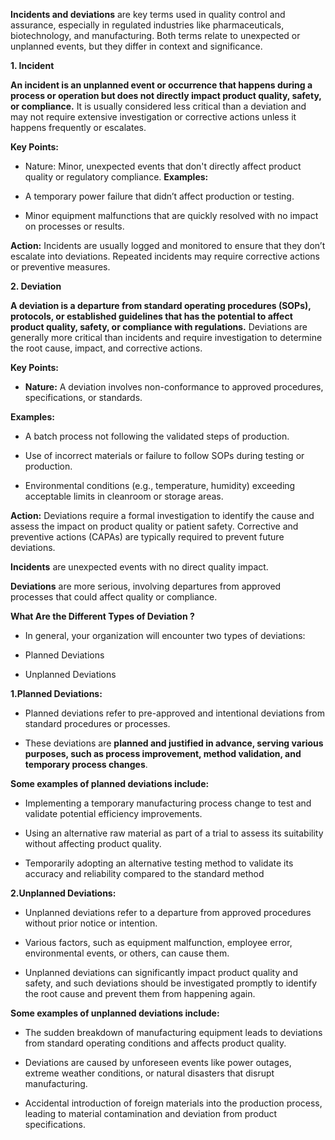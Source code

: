 **Incidents and deviations** are key terms used in quality control and assurance, especially in regulated industries like pharmaceuticals, biotechnology, and manufacturing. Both terms relate to unexpected or unplanned events, but they differ in context and significance.

**1. Incident**

**An incident is an unplanned event or occurrence that happens during a process or operation but does not directly impact product quality, safety, or compliance.** It is usually considered less critical than a deviation and may not require extensive investigation or corrective actions unless it happens frequently or escalates.

**Key Points:**
   - Nature: Minor, unexpected events that don't directly affect product quality or regulatory compliance.
**Examples:**

  - A temporary power failure that didn’t affect production or testing.
  
  - Minor equipment malfunctions that are quickly resolved with no impact on processes or results.
  
**Action:** Incidents are usually logged and monitored to ensure that they don’t escalate into deviations. Repeated incidents may require corrective actions or preventive measures.

**2. Deviation**

**A deviation is a departure from standard operating procedures (SOPs), protocols, or established guidelines that has the potential to affect product quality, safety, or compliance with regulations.** Deviations are generally more critical than incidents and require investigation to determine the root cause, impact, and corrective actions.

**Key Points:**

  - **Nature:** A deviation involves non-conformance to approved procedures, specifications, or standards.
  
**Examples:**
 - A batch process not following the validated steps of production.
  
 - Use of incorrect materials or failure to follow SOPs during testing or production.
      
- Environmental conditions (e.g., temperature, humidity) exceeding acceptable limits in cleanroom or storage areas.
    
**Action:** Deviations require a formal investigation to identify the cause and assess the impact on product quality or patient safety. Corrective and preventive actions (CAPAs) are typically required to prevent future deviations.

**Incidents** are unexpected events with no direct quality impact.

**Deviations** are more serious, involving departures from approved processes that could affect quality or compliance.

**What Are the Different Types of Deviation ?**
   - In general, your organization will encounter two types of deviations:

- Planned Deviations
- Unplanned Deviations

**1.Planned Deviations:**

 - Planned deviations refer to pre-approved and intentional deviations from standard procedures or processes.

- These deviations are **planned and justified in advance, serving various purposes, such as process improvement, method validation, and temporary process changes**.

**Some examples of planned deviations include:**

- Implementing a temporary manufacturing process change to test and validate potential efficiency improvements.
  
- Using an alternative raw material as part of a trial to assess its suitability without affecting product quality.
  
- Temporarily adopting an alternative testing method to validate its accuracy and reliability compared to the standard method

**2.Unplanned Deviations:**

- Unplanned deviations refer to a departure from approved procedures without prior notice or intention.

- Various factors, such as equipment malfunction, employee error, environmental events, or others, can cause them.

- Unplanned deviations can significantly impact product quality and safety, and such deviations should be investigated promptly to identify the root cause and prevent them from happening again.

**Some examples of unplanned deviations include:**

- The sudden breakdown of manufacturing equipment leads to deviations from standard operating conditions and affects product quality.
  
- Deviations are caused by unforeseen events like power outages, extreme weather conditions, or natural disasters that disrupt manufacturing.
  
- Accidental introduction of foreign materials into the production process, leading to material contamination and deviation from product specifications.
  
